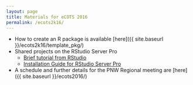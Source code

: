 ```yaml
---
layout: page
title: Materials for eCOTS 2016
permalink: /ecots2k16/
---
```


 - How to create an R package is available [here]({{ site.baseurl }}/ecots2k16/template_pkg/)
 - Shared projects on the RStudio Server Pro
     - [Brief tutorial from RStudio](https://support.rstudio.com/hc/en-us/articles/211659737-Sharing-Projects-in-RStudio-Server-Pro) 
     - [Installation Guide for RStudio Server Pro](https://s3.amazonaws.com/rstudio-server/rstudio-server-pro-0.98.507-admin-guide.pdf)
 - A schedule and further details for the PNW Regional meeting are [here]({{ site.baseurl }}/ecots2016/)